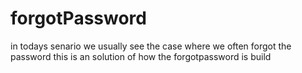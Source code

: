 # forgotPassword
in todays senario we usually see the case where we often forgot the password this is an solution of how the forgotpassword is build
